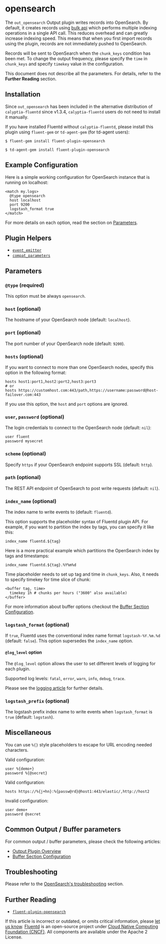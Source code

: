 # opensearch

The `out_opensearch` Output plugin writes records into OpenSearch. By default, it creates records using [bulk api](https://opensearch.org/docs/latest/opensearch/rest-api/document-apis/bulk/) which performs multiple indexing operations in a single API call. This reduces overhead and can greatly increase indexing speed. This means that when you first import records using the plugin, records are not immediately pushed to OpenSearch.

Records will be sent to OpenSearch when the `chunk_keys` condition has been met. To change the output frequency, please specify the `time` in `chunk_keys` and specify `timekey` value in the configuration.

This document does not describe all the parameters. For details, refer to the **Further Reading** section.

## Installation

Since `out_opensearch` has been included in the alternative distribution of `calyptia-fluentd` since v1.3.4, `calyptia-fluentd` users do not need to install it manually.

If you have installed Fluentd without `calyptia-fluentd`, please install this plugin using `fluent-gem` or `td-agent-gem` (for td-agent users):

```text
$ fluent-gem install fluent-plugin-opensearch
```

```text
$ td-agent-gem install fluent-plugin-opensearch
```

## Example Configuration

Here is a simple working configuration for OpenSearch instance that is running on localhost:

```text
<match my.logs>
  @type opensearch
  host localhost
  port 9200
  logstash_format true
</match>
```

For more details on each option, read the section on [Parameters](opensearch.md#parameters).

## Plugin Helpers

* [`event_emitter`](../plugin-helper-overview/api-plugin-helper-event_emitter.md)
* [`compat_parameters`](../plugin-helper-overview/api-plugin-helper-compat_parameters.md)

## Parameters

### `@type` \(required\)

This option must be always `opensearch`.

### `host` \(optional\)

The hostname of your OpenSearch node \(default: `localhost`\).

### `port` \(optional\)

The port number of your OpenSearch node \(default: `9200`\).

### `hosts` \(optional\)

If you want to connect to more than one OpenSearch nodes, specify this option in the following format:

```text
hosts host1:port1,host2:port2,host3:port3
# or
hosts https://customhost.com:443/path,https://username:password@host-failover.com:443
```

If you use this option, the `host` and `port` options are ignored.

### `user`, `password` \(optional\)

The login credentials to connect to the OpenSearch node \(default: `nil`\):

```text
user fluent
password mysecret
```

### `scheme` \(optional\)

Specify `https` if your OpenSearch endpoint supports SSL \(default: `http`\).

### `path` \(optional\)

The REST API endpoint of OpenSearch to post write requests \(default: `nil`\).

### `index_name` \(optional\)

The index name to write events to \(default: `fluentd`\).

This option supports the placeholder syntax of Fluentd plugin API. For example, if you want to partition the index by tags, you can specify it like this:

```text
index_name fluentd.${tag}
```

Here is a more practical example which partitions the OpenSearch index by tags and timestamps:

```text
index_name fluentd.${tag}.%Y%m%d
```

Time placeholder needs to set up tag and time in `chunk_keys`. Also, it needs to specify timekey for time slice of chunk:

```text
<buffer tag, time>
  timekey 1h # chunks per hours ("3600" also available)
</buffer>
```

For more information about buffer options checkout the [Buffer Section Configuration](../configuration/buffer-section.md).

### `logstash_format` \(optional\)

If `true`, Fluentd uses the conventional index name format `logstash-%Y.%m.%d` \(default: `false`\). This option supersedes the `index_name` option.

#### `@log_level` option

The `@log_level` option allows the user to set different levels of logging for each plugin.

Supported log levels: `fatal`, `error`, `warn`, `info`, `debug`, `trace`.

Please see the [logging article](../deployment/logging.md) for further details.

### `logstash_prefix` \(optional\)

The logstash prefix index name to write events when `logstash_format` is `true` \(default: `logstash`\).

## Miscellaneous

You can use `%{}` style placeholders to escape for URL encoding needed characters.

Valid configuration:

```text
user %{demo+}
password %{@secret}
```

Valid configuration:

```text
hosts https://%{j+hn}:%{passw@rd}@host1:443/elastic/,http://host2
```

Invalid configuration:

```text
user demo+
password @secret
```

## Common Output / Buffer parameters

For common output / buffer parameters, please check the following articles:

* [Output Plugin Overview](./)
* [Buffer Section Configuration](../configuration/buffer-section.md)

## Troubleshooting

Please refer to the [OpenSearch's troubleshooting](https://github.com/fluent/fluent-plugin-opensearch#troubleshooting) section.

## Further Reading

* [`fluent-plugin-opensearch`](https://github.com/fluent/fluent-plugin-opensearch)

If this article is incorrect or outdated, or omits critical information, please [let us know](https://github.com/fluent/fluentd-docs-gitbook/issues?state=open). [Fluentd](http://www.fluentd.org/) is an open-source project under [Cloud Native Computing Foundation \(CNCF\)](https://cncf.io/). All components are available under the Apache 2 License.
